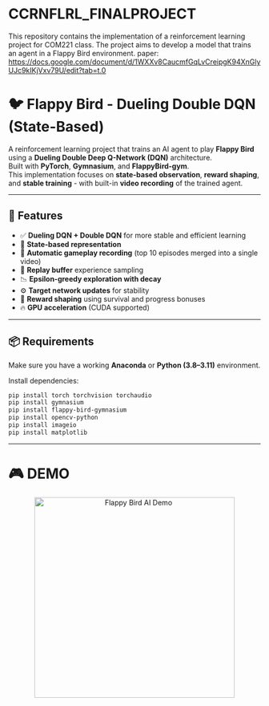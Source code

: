 # CCRNFLRL_FINALPROJECT
This repository contains the implementation of a reinforcement learning project for COM221 class. The project aims to develop a model that trains an agent in a Flappy Bird environment.
paper: https://docs.google.com/document/d/1WXXv8CaucmfGqLvCreipgK94XnGlyUJc9kIKjVxv79U/edit?tab=t.0
# 🐦 Flappy Bird - Dueling Double DQN (State-Based)

A reinforcement learning project that trains an AI agent to play **Flappy Bird** using a **Dueling Double Deep Q-Network (DQN)** architecture.  
Built with **PyTorch**, **Gymnasium**, and **FlappyBird-gym**.  
This implementation focuses on **state-based observation**, **reward shaping**, and **stable training** - with built-in **video recording** of the trained agent.

---

## 🚀 Features

- ✅ **Dueling DQN + Double DQN** for more stable and efficient learning  
- 🧠 **State-based representation**
- 🎥 **Automatic gameplay recording** (top 10 episodes merged into a single video)  
- 💾 **Replay buffer** experience sampling  
- 📉 **Epsilon-greedy exploration with decay**  
- ⚙️ **Target network updates** for stability  
- 🧩 **Reward shaping** using survival and progress bonuses  
- 🔥 **GPU acceleration** (CUDA supported)

---

## 📦 Requirements

Make sure you have a working **Anaconda** or **Python (3.8–3.11)** environment.

Install dependencies:

```bash
pip install torch torchvision torchaudio
pip install gymnasium
pip install flappy-bird-gymnasium
pip install opencv-python
pip install imageio
pip install matplotlib

```
---
# 🎮 DEMO
<p align="center">
  <img src="https://github.com/teejx/Flappy-Bird/blob/main/asset/flappy-bird-demo.gif" alt="Flappy Bird AI Demo" width="400">
</p>
